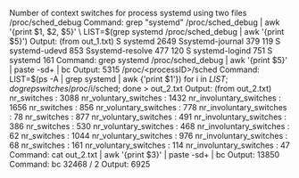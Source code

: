 Number of context switches for process systemd using two files
    /proc/sched_debug
        Command:
            grep "systemd" /proc/sched_debug | awk '{print $1, $2, $5}'
            \\ LIST=$(grep systemd /proc/sched_debug | awk '{print $5}')
        Output: (from out_1.txt)
            S systemd 2649
            Ssystemd-journal 379 119
            S systemd-udevd 853
            Ssystemd-resolve 477 120
            S systemd-logind 751
            S systemd 161
        Command:
            grep systemd /proc/sched_debug | awk '{print $5}' | paste -sd+ | bc
        Output: 
            5315
    /proc/<processID>/sched
        Command:
            LIST=$(ps -A | grep systemd | awk {'print $1'})
            for i in $LIST; do grep switches /proc/$i/sched; done > out_2.txt
        Output: (from out_2.txt)
            nr_switches                                  :                 3088
            nr_voluntary_switches                        :                 1432
            nr_involuntary_switches                      :                 1656
            nr_switches                                  :                  856
            nr_voluntary_switches                        :                  778
            nr_involuntary_switches                      :                   78
            nr_switches                                  :                  877
            nr_voluntary_switches                        :                  491
            nr_involuntary_switches                      :                  386
            nr_switches                                  :                  530
            nr_voluntary_switches                        :                  468
            nr_involuntary_switches                      :                   62
            nr_switches                                  :                 1044
            nr_voluntary_switches                        :                  976
            nr_involuntary_switches                      :                   68
            nr_switches                                  :                  161
            nr_voluntary_switches                        :                  114
            nr_involuntary_switches                      :                   47
        Command:
            cat out_2.txt | awk  '{print $3}' | paste -sd+ | bc
        Output:
            13850
        Command:
            bc 32468 / 2
        Output:
            6925